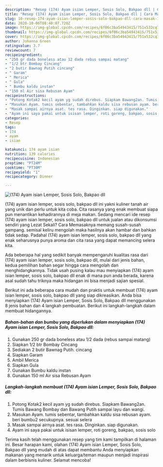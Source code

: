 ```yaml
---
description: "Resep (174) Ayam isian Lemper, Sosis Solo, Bakpao dll | Cara Masak (174) Ayam isian Lemper, Sosis Solo, Bakpao dll Yang Menggugah Selera"
title: "Resep (174) Ayam isian Lemper, Sosis Solo, Bakpao dll | Cara Masak (174) Ayam isian Lemper, Sosis Solo, Bakpao dll Yang Menggugah Selera"
slug: 10-resep-174-ayam-isian-lemper-sosis-solo-bakpao-dll-cara-masak-174-ayam-isian-lemper-sosis-solo-bakpao-dll-yang-menggugah-selera
date: 2020-10-06T08:40:07.720Z
image: https://img-global.cpcdn.com/recipes/6f06c3ba54943415/751x532cq70/174-ayam-isian-lemper-sosis-solo-bakpao-dll-foto-resep-utama.jpg
thumbnail: https://img-global.cpcdn.com/recipes/6f06c3ba54943415/751x532cq70/174-ayam-isian-lemper-sosis-solo-bakpao-dll-foto-resep-utama.jpg
cover: https://img-global.cpcdn.com/recipes/6f06c3ba54943415/751x532cq70/174-ayam-isian-lemper-sosis-solo-bakpao-dll-foto-resep-utama.jpg
author: Johanna Green
ratingvalue: 3.7
reviewcount: 7
recipeingredient:
- "250 gr dada boneless atau 12 dada rebus sampai matang"
- "1/2 btr Bombay Cincang"
- "2 butir Bawnag Putih cincang"
- " Garam"
- " Merica"
- " Gula"
- " Bumbu kaldu instan"
- "150 ml Air sisa Rebusan Ayam"
recipeinstructions:
- "Potong Kotak2 kecil ayam yg sudah direbus. Siapkam Bawang2an. Tumis Bawang Bombay dan Bawang Putih sampai layu dan wangi."
- "Masukan Ayam. tumis sebentar, tambahkan kaldu sisa rebusan ayam. beri bumbu2 secukupnya. sesuai selera"
- "Masak sampai airnya asat. tes rasa. Dinginkan. siap digunakan."
- "Ayam ini saya pakai untuk isisan lemper, roti goreng, bakpao, sosis solo"
categories:
- Resep
tags:
- 174
- ayam
- isian

katakunci: 174 ayam isian 
nutrition: 139 calories
recipecuisine: Indonesian
preptime: "PT24M"
cooktime: "PT30M"
recipeyield: "1"
recipecategory: Dinner

---
```



![(174) Ayam isian Lemper, Sosis Solo, Bakpao dll](https://img-global.cpcdn.com/recipes/6f06c3ba54943415/751x532cq70/174-ayam-isian-lemper-sosis-solo-bakpao-dll-foto-resep-utama.jpg)


(174) ayam isian lemper, sosis solo, bakpao dll ini yakni kuliner tanah air yang unik dan perlu untuk kita coba. Cita rasanya yang enak membuat siapa pun menantikan kehadirannya di meja makan.
Sedang mencari ide resep (174) ayam isian lemper, sosis solo, bakpao dll untuk jualan atau dikonsumsi sendiri yang Lezat Sekali? Cara Memasaknya memang susah-susah gampang. semisal keliru mengolah maka hasilnya akan hambar dan bahkan tidak sedap. Padahal (174) ayam isian lemper, sosis solo, bakpao dll yang enak seharusnya punya aroma dan cita rasa yang dapat memancing selera kita.



Ada beberapa hal yang sedikit banyak mempengaruhi kualitas rasa dari (174) ayam isian lemper, sosis solo, bakpao dll, mulai dari jenis bahan, kedua pemilihan bahan segar hingga cara mengolah dan menghidangkannya. Tidak usah pusing kalau mau menyiapkan (174) ayam isian lemper, sosis solo, bakpao dll enak di mana pun anda berada, karena asal sudah tahu triknya maka hidangan ini bisa menjadi sajian spesial.


Berikut ini ada beberapa cara mudah dan praktis untuk membuat (174) ayam isian lemper, sosis solo, bakpao dll yang siap dikreasikan. Anda bisa menyiapkan (174) Ayam isian Lemper, Sosis Solo, Bakpao dll menggunakan 8 jenis bahan dan 4 langkah pembuatan. Berikut ini langkah-langkah dalam membuat hidangannya.

<!--inarticleads1-->

##### Bahan-bahan dan bumbu yang diperlukan dalam menyiapkan (174) Ayam isian Lemper, Sosis Solo, Bakpao dll:

1. Gunakan 250 gr dada boneless atau 1/2 dada (rebus sampai matang)
1. Siapkan 1/2 btr Bombay Cincang
1. Sediakan 2 butir Bawnag Putih. cincang
1. Siapkan  Garam
1. Ambil  Merica
1. Siapkan  Gula
1. Gunakan  Bumbu kaldu instan
1. Gunakan 150 ml Air sisa Rebusan Ayam




<!--inarticleads2-->

##### Langkah-langkah membuat (174) Ayam isian Lemper, Sosis Solo, Bakpao dll:

1. Potong Kotak2 kecil ayam yg sudah direbus. Siapkam Bawang2an. Tumis Bawang Bombay dan Bawang Putih sampai layu dan wangi.
1. Masukan Ayam. tumis sebentar, tambahkan kaldu sisa rebusan ayam. beri bumbu2 secukupnya. sesuai selera
1. Masak sampai airnya asat. tes rasa. Dinginkan. siap digunakan.
1. Ayam ini saya pakai untuk isisan lemper, roti goreng, bakpao, sosis solo




Terima kasih telah menggunakan resep yang tim kami tampilkan di halaman ini. Besar harapan kami, olahan (174) Ayam isian Lemper, Sosis Solo, Bakpao dll yang mudah di atas dapat membantu Anda menyiapkan makanan yang menarik untuk keluarga/teman maupun menjadi inspirasi dalam berbisnis kuliner. Selamat mencoba!

